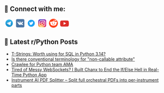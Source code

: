 ## 🔎 Connect with me:
[<img src="https://github.com/bullbesh/bullbesh/blob/main/images/Telegram.png" width="32" height="32" />](https://t.me/bullbesh)
[<img src="https://github.com/bullbesh/bullbesh/blob/main/images/VK.png" width="32" height="32" />](https://vk.com/bullbesh)
[<img src="https://github.com/bullbesh/bullbesh/blob/main/images/Twitter.png" width="32" height="32" />](https://twitter.com/bullbesh1)
[<img src="https://github.com/bullbesh/bullbesh/blob/main/images/Instagram.png" width="32" height="32" />](https://www.instagram.com/bullbesh)
[<img src="https://github.com/bullbesh/bullbesh/blob/main/images/Reddit.png" width="32" height="32" />](https://www.reddit.com/user/bullbesh)
[<img src="https://github.com/bullbesh/bullbesh/blob/main/images/YouTube.png" width="32" height="32" />](https://www.youtube.com/channel/UCtfjRs6uzgq5mfm8S06WTcg)

## 📕 Latest r/Python Posts
<!-- BLOG-POST-LIST:START -->
- [T-Strings: Worth using for SQL in Python 3.14?](https://www.reddit.com/r/Python/comments/1o0wajw/tstrings_worth_using_for_sql_in_python_314/)
- [Is there conventional terminology for &quot;non-callable attribute&quot;](https://www.reddit.com/r/Python/comments/1o0u0ts/is_there_conventional_terminology_for_noncallable/)
- [Crawlee for Python team AMA](https://www.reddit.com/r/Python/comments/1o0tdmf/crawlee_for_python_team_ama/)
- [Tired of Messy WebSockets? I Built Chanx to End the If/Else Hell in Real-Time Python App](https://www.reddit.com/r/Python/comments/1o0m9yt/tired_of_messy_websockets_i_built_chanx_to_end/)
- [Instrument AI PDF Splitter – Split full orchestral PDFs into per-instrument parts](https://www.reddit.com/r/Python/comments/1o0jw4w/instrument_ai_pdf_splitter_split_full_orchestral/)
<!-- BLOG-POST-LIST:END -->
